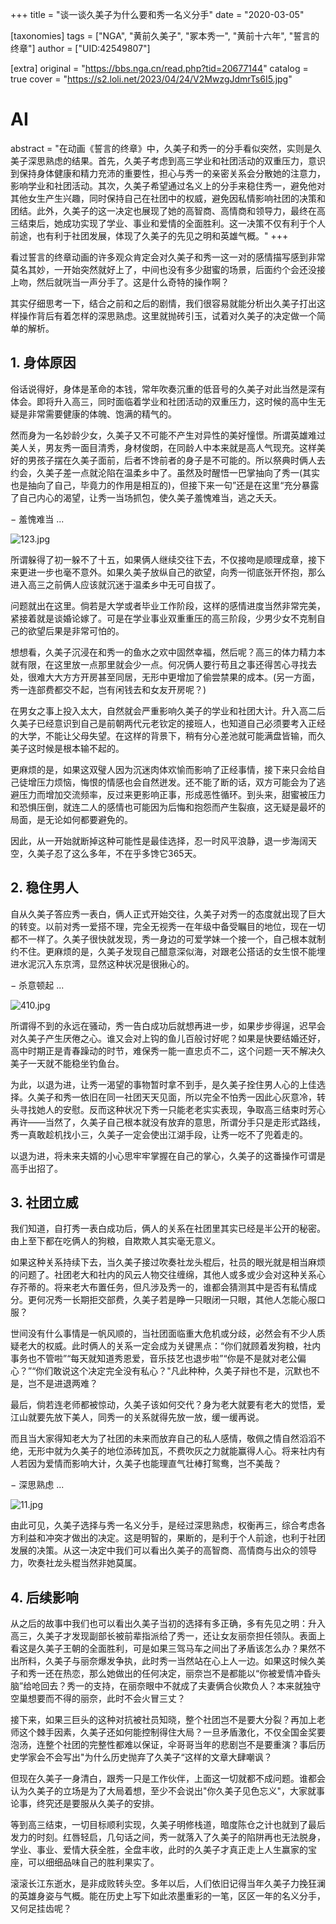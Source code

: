 +++
title = "谈一谈久美子为什么要和秀一名义分手"
date = "2020-03-05"

[taxonomies]
tags = ["NGA", "黄前久美子", "冢本秀一", "黄前十六年", "誓言的终章"]
author = ["UID:42549807"]

[extra]
original = "https://bbs.nga.cn/read.php?tid=20677144"
catalog = true
cover = "https://s2.loli.net/2023/04/24/V2MwzgJdmrTs6I5.jpg"
# AI 
abstract = "在动画《誓言的终章》中，久美子和秀一的分手看似突然，实则是久美子深思熟虑的结果。首先，久美子考虑到高三学业和社团活动的双重压力，意识到保持身体健康和精力充沛的重要性，担心与秀一的亲密关系会分散她的注意力，影响学业和社团活动。其次，久美子希望通过名义上的分手来稳住秀一，避免他对其他女生产生兴趣，同时保持自己在社团中的权威，避免因私情影响社团的决策和团结。此外，久美子的这一决定也展现了她的高智商、高情商和领导力，最终在高三结束后，她成功实现了学业、事业和爱情的全面胜利。这一决策不仅有利于个人前途，也有利于社团发展，体现了久美子的先见之明和英雄气概。"
+++

看过誓言的终章动画的许多观众肯定会对久美子和秀一这一对的感情描写感到非常莫名其妙，一开始突然就好上了，中间也没有多少甜蜜的场景，后面约个会还没接上吻，然后就咣当一声分手了。这是什么奇特的操作啊？

其实仔细思考一下，结合之前和之后的剧情，我们很容易就能分析出久美子打出这样操作背后有着怎样的深思熟虑。这里就抛砖引玉，试着对久美子的决定做一个简单的解析。

## 1\. 身体原因
俗话说得好，身体是革命的本钱，常年吹奏沉重的低音号的久美子对此当然是深有体会。即将升入高三，同时面临着学业和社团活动的双重压力，这时候的高中生无疑是非常需要健康的体魄、饱满的精气的。

然而身为一名妙龄少女，久美子又不可能不产生对异性的美好憧憬。所谓英雄难过美人关，男友秀一面目清秀，身材俊朗，在同龄人中本来就是高人气现充。这样美好的男孩子摆在久美子面前，后者不馋前者的身子是不可能的。所以祭典时俩人去约会，久美子差一点就沦陷在温柔乡中了。虽然及时醒悟一巴掌抽向了秀一(其实也是抽向了自己，毕竟力的作用是相互的)，但接下来一句”还是在这里“充分暴露了自己内心的渴望，让秀一当场抓包，使久美子羞愧难当，逃之夭夭。

− 羞愧难当 ...

![123.jpg](https://s2.loli.net/2023/04/24/tEMGTxHSio5BefJ.jpg)


所谓躲得了初一躲不了十五，如果俩人继续交往下去，不仅接吻是顺理成章，接下来更进一步也毫不意外。如果久美子放纵自己的欲望，向秀一彻底张开怀抱，那么进入高三之前俩人应该就沉迷于温柔乡中无可自拔了。

问题就出在这里。倘若是大学或者毕业工作阶段，这样的感情进度当然非常完美，紧接着就是谈婚论嫁了。可是在学业事业双重重压的高三阶段，少男少女不克制自己的欲望后果是非常可怕的。

想想看，久美子沉浸在和秀一的鱼水之欢中固然幸福，然后呢？高三的体力精力本就有限，在这里放一点那里就会少一点。何况俩人要行苟且之事还得苦心寻找去处，很难大大方方开房甚至同居，无形中更增加了偷尝禁果的成本。(另一方面，秀一连部费都交不起，岂有闲钱去和女友开房呢？)

在男女之事上投入太大，自然就会严重影响久美子的学业和社团大计。升入高二后久美子已经意识到自己是前朝两代元老钦定的接班人，也知道自己必须要考入正经的大学，不能让父母失望。在这样的背景下，稍有分心差池就可能满盘皆输，而久美子这时候是根本输不起的。

更麻烦的是，如果这双璧人因为沉迷肉体欢愉而影响了正经事情，接下来只会给自己徒增压力烦恼，悔恨的情感也会自然迸发。还不能了断的话，双方可能会为了逃避压力而增加交流频率，反过来更影响正事，形成恶性循环。到头来，甜蜜被压力和恐惧压倒，就连二人的感情也可能因为后悔和抱怨而产生裂痕，这无疑是最坏的局面，是无论如何都要避免的。

因此，从一开始就断掉这种可能性是最佳选择，忍一时风平浪静，退一步海阔天空，久美子忍了这么多年，不在乎多馋它365天。

## 2\. 稳住男人
自从久美子答应秀一表白，俩人正式开始交往，久美子对秀一的态度就出现了巨大的转变。以前对秀一爱搭不理，完全无视秀一在年级中备受瞩目的地位，现在一切都不一样了。久美子很快就发现，秀一身边的可爱学妹一个接一个，自己根本就制约不住。更麻烦的是，久美子发现自己醋意深似海，对跟老公搭话的女生恨不能埋进水泥沉入东京湾，显然这种状况是很揪心的。

− 杀意顿起 ...

![410.jpg](https://s2.loli.net/2023/04/24/k5C4ehDuXANynrm.jpg)


所谓得不到的永远在骚动，秀一告白成功后就想再进一步，如果步步得逞，迟早会对久美子产生厌倦之心。谁又会对上钩的鱼儿百般讨好呢？如果是快要结婚还好，高中时期正是青春躁动的时节，难保秀一能一直忠贞不二，这个问题一天不解决久美子一天就不能稳坐钓鱼台。

为此，以退为进，让秀一渴望的事物暂时拿不到手，是久美子拴住男人心的上佳选择。久美子和秀一依旧在同一社团天天见面，所以完全不怕秀一因此心灰意冷，转头寻找她人的安慰。反而这种状况下秀一只能老老实实表现，争取高三结束时芳心再许——当然了，久美子自己根本就没有放弃的意思，所谓分手只是走形式路线，秀一真敢趁机找小三，久美子一定会使出江湖手段，让秀一吃不了兜着走的。

以退为进，将未来夫婿的小心思牢牢掌握在自己的掌心，久美子的这番操作可谓是高手出招了。

## 3\. 社团立威
我们知道，自打秀一表白成功后，俩人的关系在社团里其实已经是半公开的秘密。由上至下都在吃俩人的狗粮，自欺欺人其实毫无意义。

如果这种关系持续下去，当久美子接过吹奏社龙头棍后，社员的眼光就是相当麻烦的问题了。社团老大和社内的风云人物交往缠绵，其他人或多或少会对这种关系心存芥蒂的。将来老大布置任务，但凡涉及秀一的，谁都会猜测其中是否有私情成分。更何况秀一长期拒交部费，久美子若是睁一只眼闭一只眼，其他人怎能心服口服？

世间没有什么事情是一帆风顺的，当社团面临重大危机或分歧，必然会有不少人质疑老大的权威。此时俩人的关系一定会成为关键黑点：“你们就顾着发狗粮，社内事务也不管啦”“每天就知道秀恩爱，音乐技艺也退步啦”“你是不是就对老公偏心？”“你们敢说这个决定完全没有私心？"凡此种种，久美子辩也不是，沉默也不是，岂不是进退两难？

最后，倘若连老师都被惊动，久美子该如何交代？身为老大就要有老大的觉悟，爱江山就要先放下美人，同秀一的关系就得先放一放，缓一缓再说。

而且当大家得知老大为了社团的未来而放弃自己的私人感情，敬佩之情自然滔滔不绝，无形中就为久美子的地位添砖加瓦，不费吹灰之力就能赢得人心。将来社内有人若因为爱情而影响大计，久美子也能理直气壮棒打鸳鸯，岂不美哉？

− 深思熟虑 ...

![11.jpg](https://s2.loli.net/2023/04/24/9eI7GJFXfktKx4i.jpg)

由此可见，久美子选择与秀一名义分手，是经过深思熟虑，权衡再三，综合考虑各方利益和冲突才做出的决定。这是明智的，果断的，是利于个人前途，也利于社团发展的决策。从这一决定中我们可以看出久美子的高智商、高情商与出众的领导力，吹奏社龙头棍当然非她莫属。

## 4\. 后续影响
从之后的故事中我们也可以看出久美子当初的选择有多正确，多有先见之明：升入高三，久美子才发现副部长被前辈指派给了秀一，还让女友丽奈担任领队。表面上看这是久美子王朝的全面胜利，可是如果三驾马车之间出了矛盾该怎么办？果然不出所料，久美子与丽奈爆发争执，此时秀一当然站在心上人一边。如果这时候久美子和秀一还在热恋，那么她做出的任何决定，丽奈岂不是都能以“你被爱情冲昏头脑”给呛回去？秀一的支持，在丽奈眼中不就成了夫妻俩合伙欺负人？本来就独守空巢想要而不得的丽奈，此时不会火冒三丈？

接下来，如果三巨头的这种对抗被社员知晓，整个社团岂不是要大分裂？再加上老师这个棘手因素，久美子还如何能控制得住大局？一旦矛盾激化，不仅全国金奖要泡汤，连整个社团的完整性都难以保证，伞哥哥当年的悲剧岂不是要重演？事后历史学家会不会写出"为什么历史抛弃了久美子“这样的文章大肆嘲讽？

但现在久美子一身清白，跟秀一只是工作伙伴，上面这一切就都不成问题。谁都会认为久美子的立场是为了大局着想，至少不会说出"你久美子见色忘义"，大家就事论事，终究还是要服从久美子的安排。

等到高三结束，一切目标顺利实现，久美子明修栈道，暗度陈仓之计也就到了最后发力的时刻。红唇轻启，几句话之间，秀一就落入了久美子的陷阱再也无法脱身，学业、事业、爱情大获全胜，全盘丰收，此时的久美子才真正走上人生赢家的宝座，可以细细品味自己的胜利果实了。

滚滚长江东逝水，是非成败转头空。多年以后，人们依旧记得当年久美子力挽狂澜的英雄身姿与气概。能在历史上写下如此浓墨重彩的一笔，区区一年的名义分手，又何足挂齿呢？

